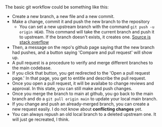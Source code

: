 The basic git workflow could be something like this:

- Create a new branch, a new file and a new commit.
- Make a change, commit it and push the new branch to the repository
  - You can set a new upstream branch with the command `git push -u origin HEAD`. This command will take the current branch and push it to upstream. If the branch doesn't exists, it creates one. [Source is stack overflow](https://stackoverflow.com/questions/6089294/why-do-i-need-to-do-set-upstream-all-the-time)
- Then, a message on the repo's github page saying that the new branch had pushes, and a button saying 'Compare and pull request' will show up. 
- A pull request is a procedure to verify and merge different branches to the main codebase.
- If you click that button, you get redirected to the 'Open a pull request page.' In that page, you get to entitle and describe the pull request.
- Once you open a pull request, it will be availabe to change reviews and approval. In this state, you can still make and push changes.
- Once you merge the branch to main at github, you go back to the main branch and do a `git pull origin main` to update your local main branch.
- If you change and push an already-merged branch, you can create a new request easily. I do not know about **conflicting changes** yet.
- You can always repush an old local branch to a deleted upstream one. It will just ge recreated, I think.